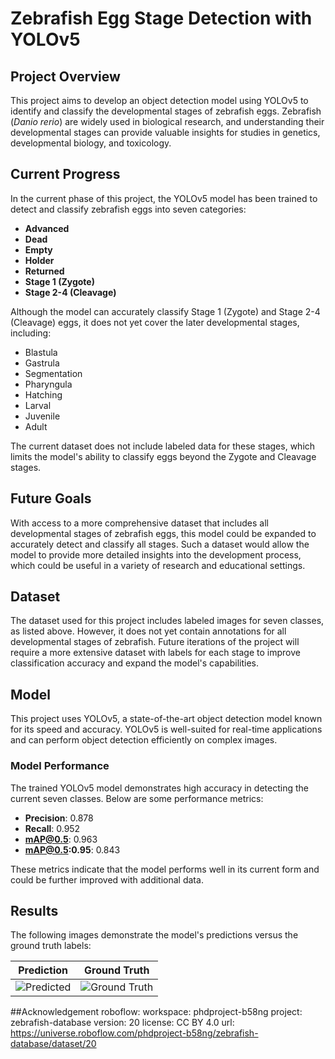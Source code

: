 # Zebrafish Egg Stage Detection with YOLOv5

## Project Overview
This project aims to develop an object detection model using YOLOv5 to identify and classify the developmental stages of zebrafish eggs. Zebrafish (*Danio rerio*) are widely used in biological research, and understanding their developmental stages can provide valuable insights for studies in genetics, developmental biology, and toxicology.

## Current Progress
In the current phase of this project, the YOLOv5 model has been trained to detect and classify zebrafish eggs into seven categories:
- **Advanced**
- **Dead**
- **Empty**
- **Holder**
- **Returned**
- **Stage 1 (Zygote)**
- **Stage 2-4 (Cleavage)**

Although the model can accurately classify Stage 1 (Zygote) and Stage 2-4 (Cleavage) eggs, it does not yet cover the later developmental stages, including:
- Blastula
- Gastrula
- Segmentation
- Pharyngula
- Hatching
- Larval
- Juvenile
- Adult

The current dataset does not include labeled data for these stages, which limits the model's ability to classify eggs beyond the Zygote and Cleavage stages.

## Future Goals
With access to a more comprehensive dataset that includes all developmental stages of zebrafish eggs, this model could be expanded to accurately detect and classify all stages. Such a dataset would allow the model to provide more detailed insights into the development process, which could be useful in a variety of research and educational settings.

## Dataset
The dataset used for this project includes labeled images for seven classes, as listed above. However, it does not yet contain annotations for all developmental stages of zebrafish. Future iterations of the project will require a more extensive dataset with labels for each stage to improve classification accuracy and expand the model's capabilities.

## Model
This project uses YOLOv5, a state-of-the-art object detection model known for its speed and accuracy. YOLOv5 is well-suited for real-time applications and can perform object detection efficiently on complex images.

### Model Performance
The trained YOLOv5 model demonstrates high accuracy in detecting the current seven classes. Below are some performance metrics:
- **Precision**: 0.878
- **Recall**: 0.952
- **mAP@0.5**: 0.963
- **mAP@0.5:0.95**: 0.843

These metrics indicate that the model performs well in its current form and could be further improved with additional data.

## Results
The following images demonstrate the model's predictions versus the ground truth labels:

| Prediction                           | Ground Truth                          |
|--------------------------------------|---------------------------------------|
| ![Predicted](zebrafish-model/exp/val_batch0_pred.jpg) | ![Ground Truth](zebrafish-model/exp/val_batch0_labels.jpg) |


##Acknowledgement
roboflow:
  workspace: phdproject-b58ng
  project: zebrafish-database
  version: 20
  license: CC BY 4.0
  url: https://universe.roboflow.com/phdproject-b58ng/zebrafish-database/dataset/20
